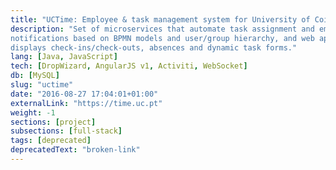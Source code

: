```yaml
---
title: "UCTime: Employee & task management system for University of Coimbra employees"
description: "Set of microservices that automate task assignment and email & TCP
notifications based on BPMN models and user/group hierarchy, and web app that
displays check-ins/check-outs, absences and dynamic task forms."
lang: [Java, JavaScript]
tech: [DropWizard, AngularJS v1, Activiti, WebSocket]
db: [MySQL]
slug: "uctime"
date: "2016-08-27 17:04:01+01:00"
externalLink: "https://time.uc.pt"
weight: -1
sections: [project]
subsections: [full-stack]
tags: [deprecated]
deprecatedText: "broken-link"
---
```

